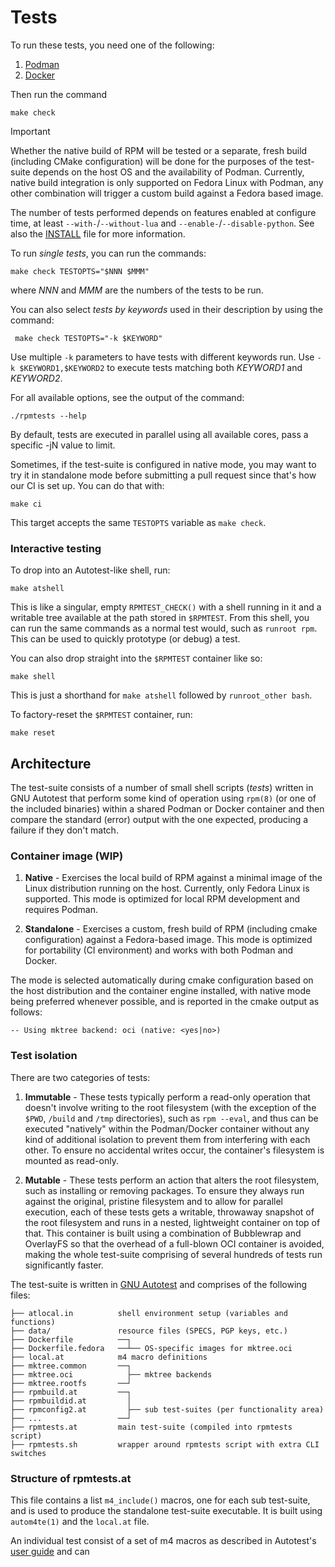 # Tests

To run these tests, you need one of the following:

1. [Podman](https://github.com/containers/podman/)
2. [Docker](https://github.com/docker/)

Then run the command

    make check

> [!IMPORTANT]
> Whether the native build of RPM will be tested or a separate, fresh build
> (including CMake configuration) will be done for the purposes of the
> test-suite depends on the host OS and the availability of Podman.  Currently,
> native build integration is only supported on Fedora Linux with Podman, any
> other combination will trigger a custom build against a Fedora based image.

The number of tests performed depends on features enabled at configure time,
at least `--with-`/`--without-lua` and `--enable-`/`--disable-python`.
See also the [INSTALL](../INSTALL) file for more information.

To run *single tests*, you can run the commands:

    make check TESTOPTS="$NNN $MMM"

where _NNN_ and _MMM_ are the numbers of the tests to be run.

You can also select *tests by keywords* used in their description by using the command:

     make check TESTOPTS="-k $KEYWORD"

Use multiple `-k` parameters to have tests with different keywords run.
Use `-k $KEYWORD1,$KEYWORD2` to execute tests matching both _KEYWORD1_ and _KEYWORD2_.

For all available options, see the output of the command:

	./rpmtests --help

By default, tests are executed in parallel using all available cores, pass
a specific -jN value to limit.

Sometimes, if the test-suite is configured in native mode, you may want to try
it in standalone mode before submitting a pull request since that's how our CI
is set up.  You can do that with:

    make ci

This target accepts the same `TESTOPTS` variable as `make check`.

### Interactive testing

To drop into an Autotest-like shell, run:

    make atshell

This is like a singular, empty `RPMTEST_CHECK()` with a shell running in it and
a writable tree available at the path stored in `$RPMTEST`.  From this shell,
you can run the same commands as a normal test would, such as `runroot rpm`.
This can be used to quickly prototype (or debug) a test.

You can also drop straight into the `$RPMTEST` container like so:

    make shell

This is just a shorthand for `make atshell` followed by `runroot_other bash`.

To factory-reset the `$RPMTEST` container, run:

    make reset

## Architecture

The test-suite consists of a number of small shell scripts (*tests*) written in
GNU Autotest that perform some kind of operation using `rpm(8)` (or one of the
included binaries) within a shared Podman or Docker container and then compare
the standard (error) output with the one expected, producing a failure if they
don't match.

### Container image (WIP)

1. **Native** - Exercises the local build of RPM against a minimal image of the
   Linux distribution running on the host.  Currently, only Fedora Linux is
   supported.  This mode is optimized for local RPM development and requires
   Podman.

1. **Standalone** - Exercises a custom, fresh build of RPM (including cmake
   configuration) against a Fedora-based image.  This mode is optimized for
   portability (CI environment) and works with both Podman and Docker.

The mode is selected automatically during cmake configuration based on the host
distribution and the container engine installed, with native mode being
preferred whenever possible, and is reported in the cmake output as follows:

    -- Using mktree backend: oci (native: <yes|no>)

### Test isolation

There are two categories of tests:

1. **Immutable** - These tests typically perform a read-only operation that
   doesn't involve writing to the root filesystem (with the exception of the
   `$PWD`, `/build` and `/tmp` directories), such as `rpm --eval`, and thus can
   be executed "natively" within the Podman/Docker container without any kind
   of additional isolation to prevent them from interfering with each other.
   To ensure no accidental writes occur, the container's filesystem is mounted
   as read-only.

2. **Mutable** - These tests perform an action that alters the root filesystem,
   such as installing or removing packages.  To ensure they always run against
   the original, pristine filesystem and to allow for parallel execution, each
   of these tests gets a writable, throwaway snapshot of the root filesystem
   and runs in a nested, lightweight container on top of that.  This container
   is built using a combination of Bubblewrap and OverlayFS so that the
   overhead of a full-blown OCI container is avoided, making the whole
   test-suite comprising of several hundreds of tests run significantly faster.




The test-suite is written in
[GNU Autotest](https://www.gnu.org/savannah-checkouts/gnu/autoconf/manual/autoconf-2.71/html_node/Using-Autotest.html)
and comprises of the following files:

```
├── atlocal.in          shell environment setup (variables and functions)
├── data/               resource files (SPECS, PGP keys, etc.)
├── Dockerfile          ──┐
├── Dockerfile.fedora   ──┴── OS-specific images for mktree.oci
├── local.at            m4 macro definitions
├── mktree.common       ──┐
├── mktree.oci            ├── mktree backends
├── mktree.rootfs       ──┘
├── rpmbuild.at         ──┐
├── rpmbuildid.at         │
├── rpmconfig2.at         ├── sub test-suites (per functionality area)
├── ...                 ──┘
├── rpmtests.at         main test-suite (compiled into rpmtests script)
├── rpmtests.sh         wrapper around rpmtests script with extra CLI switches
```







### Structure of rpmtests.at

This file contains a list `m4_include()` macros, one for each sub test-suite,
and is used to produce the standalone test-suite executable.  It is built using
`autom4te(1)` and the `local.at` file.

An individual test consist of a set of m4 macros as described in Autotest's
[user guide](https://www.gnu.org/savannah-checkouts/gnu/autoconf/manual/autoconf-2.71/html_node/Writing-Testsuites.html)
and can
